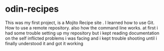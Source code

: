 # odin-recipes
This was my first project, is a Mojito Recipe site .
I learned how to use Git. 
How to use a remote repository.
also how the command line works. 
at first i had some trouble setting up 
my repository but i kept reading documentation on the 
self inflicted problems i was facing and i kept trouble shooting
until i finally understood it and got it working 